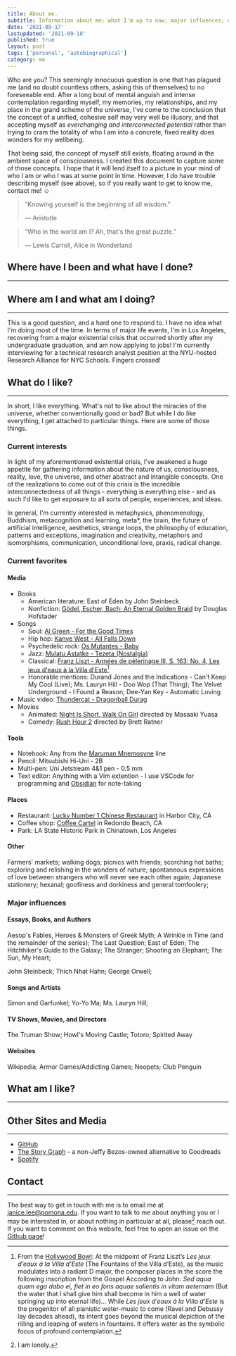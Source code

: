 ```yaml
---
title: About me.
subtitle: Information about me; what I'm up to now; major influences; current interests and favorites; how to contact me
date: '2021-09-17'
lastupdated: '2021-09-18'
published: true
layout: post
tags: ['personal', 'autobiographical']
category: me
---
```


<span class='newthought'>Who are you?</span>
This seemingly innocuous question is one that has plagued me (and no doubt countless others, asking this of themselves) to no foreseeable end. After a long bout of mental anguish and intense contemplation regarding myself, my memories, my relationships, and my place in the grand scheme of the universe, I've come to the conclusion that the concept of a unified, cohesive self may very well be illusory, and that accepting myself as *everchanging and interconnected potential* rather than trying to cram the totality of who I am into a concrete, fixed reality does wonders for my wellbeing.

That being said, the concept of myself still exists, floating around in the ambient space of consciousness.
I created this document to capture some of those concepts. 
I hope that it will lend itself to a picture in your mind of who I am or who I was at some point in time. 
However, I do have trouble describing myself (see above), so if you really want to get to know me, contact me! ☺

<div class='epigraph'>

> “Knowing yourself is the beginning of all wisdom.” <footer> — Aristotle </footer>

> “Who in the world am I? Ah, that's the great puzzle.” <footer> — Lewis Carroll, Alice in Wonderland </footer>

</div>


## Where have I been and what have I done? 
---


## Where am I and what am I doing? 
--- 

This is a good question, and a hard one to respond to.
I have no idea what I'm doing most of the time.
In terms of major life events, I'm in Los Angeles, recovering from a major existential crisis that occurred shortly after my undergraduate graduation, and am now applying to jobs!
I'm currently interviewing for a technical research analyst position at the NYU-hosted Research Alliance for NYC Schools.
Fingers crossed!


## What do I like? 
--- 

In short, I like everything.
What's not to like about the miracles of the universe, whether conventionally good or bad?
But while I do like everything, I get attached to particular things. 
Here are some of those things.

### Current interests

In light of my aforementioned existential crisis, I've awakened a huge appetite for gathering information about the nature of us, consciousness, reality, love, the universe, and other abstract and intangible concepts.
One of the realizations to come out of this crisis is the incredible interconnectedness of all things - everything is everything else - and as such I'd like to get exposure to all sorts of people, experiences, and ideas. 

In general, I'm currently interested in metaphysics, phenomenology, Buddhism, metacognition and learning, meta*, the brain, the future of artificial intelligence, aesthetics, strange loops, the philosophy of education, patterns and exceptions, imagination and creativity, metaphors and isomorphisms, communication, unconditional love, praxis, radical change.

### Current favorites

#### Media
- Books 
    - American literature: East of Eden by John Steinbeck
    - Nonfiction: [Gödel, Escher, Bach: An Eternal Golden Braid](https://en.wikipedia.org/wiki/G%C3%B6del,_Escher,_Bach) by Douglas Hofstader
- Songs
    - Soul: [Al Green - For the Good Times](https://www.youtube.com/watch?v=Y2IpoTKnDPw)
    - Hip hop: [Kanye West - All Falls Down](https://www.youtube.com/watch?v=8kyWDhB_QeI)
    - Psychedelic rock: [Os Mutantes - Baby](https://www.youtube.com/watch?v=--uRcXZQcoI)
    - Jazz: [Mulatu Astatke - Tezeta (Nostalgia)](https://www.youtube.com/watch?v=Wy-v-FgiUD8)
    - Classical: [Franz Liszt - Années de pèlerinage III, S. 163: No. 4, Les jeux d'eaux à la Villa d'Este](https://www.youtube.com/watch?v=z5CurVGtarI)[^liszt]
    - Honorable mentions: Durand Jones and the Indications - Can't Keep My Cool (Live); Ms. Lauryn Hill - Doo Wop (That Thing); The Velvet Underground - I Found a Reason; Dee-Yan Key - Automatic Loving
- Music video: [Thundercat - Dragonball Durag](https://www.youtube.com/watch?v=ormQQG2UhtQ)
- Movies 
    - Animated: [Night Is Short, Walk On Girl](https://en.wikipedia.org/wiki/Night_Is_Short,_Walk_On_Girl) directed by Masaaki Yuasa
    - Comedy: [Rush Hour 2](https://www.youtube.com/watch?v=OfORiypbhkg&list=PLVtbcbkh_DGAwK0QDDA8vHKIXV9JNrwaS) directed by Brett Ratner

[^liszt]: From the [Hollywood Bowl](https://www.hollywoodbowl.com/musicdb/pieces/458/les-jeux-deau-a-la-villa-deste): At the midpoint of Franz Liszt’s *Les jeux d’eaux à la Villa d’Este* (The Fountains of the Villa d’Este), as the music modulates into a radiant D major, the composer places in the score the following inscription from the Gospel According to John: *Sed aqua quam ego dabo ei, fiet in eo fons aquae salientis in vitam aeternam* (But the water that I shall give him shall become in him a well of water springing up into eternal life)... While *Les jeux d’eaux à la Villa d’Este* is the progenitor of all pianistic water-music to come (Ravel and Debussy lay decades ahead), its intent goes beyond the musical depiction of the rilling and leaping of waters in fountains. It offers water as the symbolic focus of profound contemplation. 


#### Tools
- Notebook: Any from the [Maruman Mnemosyne](https://www.jetpens.com/Maruman-Mnemosyne-Notebooks/ct/765) line
- Pencil: Mitsubishi Hi-Uni - 2B
- Multi-pen: Uni Jetstream 4&1 pen - 0.5 mm
- Text editor: Anything with a Vim extention - I use VSCode for programming and [Obsidian](https://obsidian.md/) for note-taking

#### Places
- Restaurant: [Lucky Number 1 Chinese Restaurant](https://www.yelp.com/biz/lucky-number-1-chinese-restaurant-harbor-city) in Harbor City, CA
- Coffee shop: [Coffee Cartel](https://www.instagram.com/coffeecartelredondo/?hl=en) in Redondo Beach, CA
- Park: LA State Historic Park in Chinatown, Los Angeles

#### Other
Farmers' markets; walking dogs; picnics with friends; scorching hot baths; exploring and relishing in the wonders of nature; spontaneous expressions of love between strangers who will never see each other again; Japanese stationery; hexanal; goofiness and dorkiness and general tomfoolery;

### Major influences 

#### Essays, Books, and Authors
Aesop's Fables, Heroes & Monsters of Greek Myth; A Wrinkle in Time (and the remainder of the series); The Last Question; East of Eden; The Hitchhiker's Guide to the Galaxy; The Stranger; Shooting an Elephant; The Sun, My Heart; 
 
John Steinbeck; Thich Nhat Hahn; George Orwell; 

#### Songs and Artists

Simon and Garfunkel; Yo-Yo Ma; Ms. Lauryn Hill;

#### TV Shows, Movies, and Directors
The Truman Show; Howl's Moving Castle; Totoro; Spirited Away

#### Websites
Wikipedia; Armor Games/Addicting Games; Neopets; Club Penguin


## What am I like? 
--- 

## Other Sites and Media
---

- [GitHub](https://github.com/lee-janice) 
- [The Story Graph](https://app.thestorygraph.com/profile/janicelee) - a non-Jeffy Bezos-owned alternative to Goodreads 
- [Spotify](https://open.spotify.com/user/janicel375?si=5791df024f794ce7)


## Contact
---

The best way to get in touch with me is to email me at <a href='mailto: janice.lee@pomona.edu'>janice.lee@pomona.edu</a>.
If you want to talk to me about anything you or I may be interested in, or about nothing in particular at all, please[^lonely] reach out.
If you want to comment on this website, feel free to open an issue on the [Github page](https://github.com/lee-janice/lee-janice.github.io)! 

[^lonely]: I am lonely.
